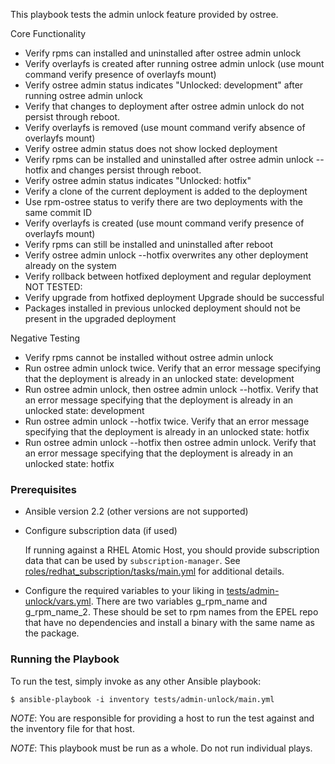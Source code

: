 This playbook tests the admin unlock feature provided by ostree.

Core Functionality
-  Verify rpms can installed and uninstalled after ostree admin unlock
-  Verify overlayfs is created after running ostree admin unlock
    (use mount command verify presence of overlayfs mount)
-  Verify ostree admin status indicates "Unlocked: development" after running
    ostree admin unlock
-  Verify that changes to deployment after ostree admin unlock do not persist
    through reboot.
-  Verify overlayfs is removed (use mount command verify absence of overlayfs
      mount)
-  Verify ostree admin status does not show locked deployment
-  Verify rpms can be installed and uninstalled after ostree admin unlock
    --hotfix and changes persist through reboot.
-  Verify ostree admin status indicates "Unlocked: hotfix"
-  Verify a clone of the current deployment is added to the deployment
-  Use rpm-ostree status to verify there are two deployments with the same
    commit ID
-  Verify overlayfs is created (use mount command verify presence of overlayfs
     mount)
-  Verify rpms can still be installed and uninstalled after reboot
-  Verify ostree admin unlock --hotfix overwrites any other deployment already
     on the system
-  Verify rollback between hotfixed deployment and regular deployment
NOT TESTED:
-  Verify upgrade from hotfixed deployment
    Upgrade should be successful
-  Packages installed in previous unlocked deployment should not be present
     in the upgraded deployment

Negative Testing
-  Verify rpms cannot be installed without ostree admin unlock
-  Run ostree admin unlock twice.  Verify that an error message specifying
    that the deployment is already in an unlocked state: development
-  Run ostree admin unlock, then ostree admin unlock --hotfix.  Verify that
    an error message specifying that the deployment is already in an unlocked
    state: development
-  Run ostree admin unlock --hotfix twice.  Verify that an error message
    specifying that the deployment is already in an unlocked state: hotfix
-  Run ostree admin unlock --hotfix then ostree admin unlock.  Verify that an
    error message specifying that the deployment is already in an unlocked
    state: hotfix

### Prerequisites
  - Ansible version 2.2 (other versions are not supported)

  - Configure subscription data (if used)

    If running against a RHEL Atomic Host, you should provide subscription
    data that can be used by `subscription-manager`.  See
    [roles/redhat_subscription/tasks/main.yml](roles/redhat_subscription/tasks/main.yml)
    for additional details.

  - Configure the required variables to your liking in [tests/admin-unlock/vars.yml](tests/admin-unlock/vars.yml).
    There are two variables g_rpm_name and g_rpm_name_2.  These should be set to
    rpm names from the EPEL repo that have no dependencies and install a binary
    with the same name as the package.

### Running the Playbook

To run the test, simply invoke as any other Ansible playbook:

```
$ ansible-playbook -i inventory tests/admin-unlock/main.yml
```

*NOTE*: You are responsible for providing a host to run the test against and the
inventory file for that host.

*NOTE*: This playbook must be run as a whole.  Do not run individual plays.
